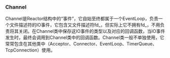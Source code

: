 ### Channel
Channel是Reactor结构中的“事件”，它自始至终都属于一个EventLoop，负责一个文件描述符的IO事件，它包含又文件描述符fd_，但实际上它不拥有fd_，不用负责将其关闭。在Channel类中保存这IO事件的类型以及对应的回调函数，当IO事件发生时，最终会调用到Channel类中的回调函数。Channel类一般不单独使用，它常常包含在其他类中（Acceptor、Connector、EventLoop、TimerQueue、TcpConnection）使用。

